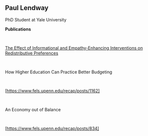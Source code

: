 ## Paul Lendway

PhD Student at Yale University

**Publications** 

 &nbsp;
 
 <a href="https://www.yalejournal.org/publications/the-effect-of-informational-and-empathy-enhancing-interventions-on-redistributive-preferences" URL> The Effect of Informational and Empathy-Enhancing Interventions on Redistributive Preferences </a>
 
 &nbsp;
 
How Higher Education Can Practice Better Budgeting

 &nbsp;
 
[https://www.fels.upenn.edu/recap/posts/1162]

 &nbsp;
 
An Economy out of Balance

 &nbsp;

[https://www.fels.upenn.edu/recap/posts/834]





